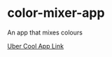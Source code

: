 # color-mixer-app
An app that mixes colours

[Uber Cool App Link](https://shadailea.github.io/color-mixer-app/color-mixer.html)
